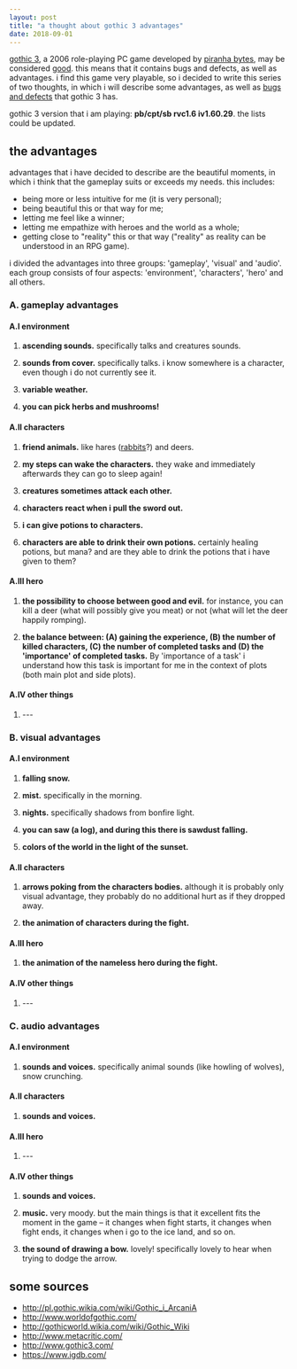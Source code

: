 ```yaml
---
layout: post
title: "a thought about gothic 3 advantages"
date: 2018-09-01
---
```


[gothic 3](http://www.gothic3.com/), a 2006 role-playing PC game developed by [piranha bytes](https://www.igdb.com/companies/piranha-bytes), may be considered [good](http://www.metacritic.com/game/pc/gothic-3). this means that it contains bugs and defects, as well as advantages. i find this game very playable, so i decided to write this series of two thoughts, in which i will describe some advantages, as well as [bugs and defects]() that gothic 3 has.

gothic 3 version that i am playing: **pb/cpt/sb rvc1.6 iv1.60.29**. the lists could be updated.

## the advantages

advantages that i have decided to describe are the beautiful moments, in which i think that the gameplay suits or exceeds my needs. this includes:
- being more or less intuitive for me (it is very personal);
- being beautiful this or that way for me;
- letting me feel like a winner;
- letting me empathize with heroes and the world as a whole;
- getting close to "reality" this or that way ("reality" as reality can be understood in an RPG game).

i divided the advantages into three groups: 'gameplay', 'visual' and 'audio'. each group consists of four aspects: 'environment', 'characters', 'hero' and all others.

### A. gameplay advantages

#### A.I environment

1. **ascending sounds.** specifically talks and creatures sounds.

2. **sounds from cover.** specifically talks. i know somewhere is a character, even though i do not currently see it.

3. **variable weather.**

4. **you can pick herbs and mushrooms!**

#### A.II characters

1. **friend animals.** like hares ([rabbits](http://www.worldofgothic.com/gothic3/?go=g3insert_animals)?) and deers.

2. **my steps can wake the characters.** they wake and immediately afterwards they can go to sleep again!

3. **creatures sometimes attack each other.**

4. **characters react when i pull the sword out.**

5. **i can give potions to characters.**

6. **characters are able to drink their own potions.** certainly healing potions, but mana? and are they able to drink the potions that i have given to them?

#### A.III hero

1. **the possibility to choose between good and evil.** for instance, you can kill a deer (what will possibly give you meat) or not (what will let the deer happily romping).

2. **the balance between: (A) gaining the experience, (B) the number of killed characters, (C) the number of completed tasks and (D) the 'importance' of completed tasks.** By 'importance of a task' i understand how this task is important for me in the context of plots (both main plot and side plots).

#### A.IV other things

1. \-\-\-

### B. visual advantages

#### A.I environment

1. **falling snow.**

2. **mist.** specifically in the morning.

3. **nights.** specifically shadows from bonfire light.

4. **you can saw (a log), and during this there is sawdust falling.**

5. **colors of the world in the light of the sunset.**

#### A.II characters

1. **arrows poking from the characters bodies.** although it is probably only visual advantage, they probably do no additional hurt as if they dropped away.

2. **the animation of characters during the fight.**

#### A.III hero

1. **the animation of the nameless hero during the fight.**

#### A.IV other things

1. \-\-\-

### C. audio advantages

#### A.I environment

1. **sounds and voices.** specifically animal sounds (like howling of wolves), snow crunching.

#### A.II characters

1. **sounds and voices.**

#### A.III hero

1. \-\-\-

#### A.IV other things

1. **sounds and voices.**

2. **music.** very moody. but the main things is that it excellent fits the moment in the game – it changes when fight starts, it changes when fight ends, it changes when i go to the ice land, and so on.

3. **the sound of drawing a bow.** lovely! specifically lovely to hear when trying to dodge the arrow.

## some sources

- http://pl.gothic.wikia.com/wiki/Gothic_i_ArcaniA
- http://www.worldofgothic.com/
- http://gothicworld.wikia.com/wiki/Gothic_Wiki
- http://www.metacritic.com/
- http://www.gothic3.com/
- https://www.igdb.com/